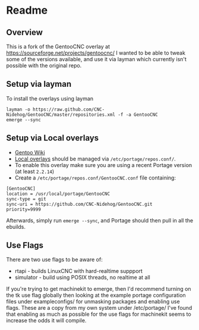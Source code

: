 # Readme

## Overview

This is a fork of the GentooCNC overlay at https://sourceforge.net/projects/gentoocnc/
I wanted to be able to tweak some of the versions available, and use it via layman which currently isn't possible with the original repo.

## Setup via layman

To install the overlays using layman
```
layman -o https://raw.github.com/CNC-Nidehog/GentooCNC/master/repositories.xml -f -a GentooCNC
emerge --sync
```


## Setup via Local overlays

  * [Gentoo Wiki](http://wiki.gentoo.org/wiki/Layman#Adding_custom_overlays)
  * [Local overlays](https://wiki.gentoo.org/wiki/Overlay/Local_overlay) should be managed via `/etc/portage/repos.conf/`.
  * To enable this overlay make sure you are using a recent Portage version (at least `2.2.14`)
  * Create a `/etc/portage/repos.conf/GentooCNC.conf` file containing:

```
[GentooCNC]
location = /usr/local/portage/GentooCNC
sync-type = git
sync-uri = https://github.com/CNC-Nidehog/GentooCNC.git
priority=9999
```

Afterwards, simply run `emerge --sync`, and Portage should then pull in all the ebuilds.


## Use Flags

There are two use flags to be aware of:

  * rtapi - builds LinuxCNC with hard-realtime suppport
  * simulator - build using POSIX threads, no realtime at all

If you're trying to get machinekit to emerge, then I'd recommend turning on the tk use flag globally
then looking at the example portage configuration files under exampleconfigs/ for unmasking packages and enabling use flags.
These are a copy from my own system under /etc/portage/
I've found that enabling as much as possible for the use flags for machinekit seems to increase the odds it will compile.

